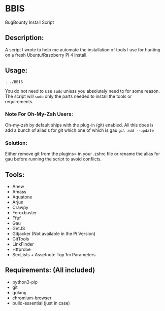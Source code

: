 # BBIS
BugBounty Install Script

## Description:

A script I wrote to help me automate the installation of tools I use for hunting on a fresh Ubuntu/Raspberry Pi 4 install.


## Usage:

```
. ./BBIS
```

You do not need to use `sudo` unless you absolutely need to for some reason. The script will `sudo` only the parts needed to install the tools or requirements.

### Note For Oh-My-Zsh Users:

Oh-my-zsh by default ships with the plug-in (git) enabled. All this does is add a bunch of alias's for git which one of which is gau `git add --update` 

### Solution:

Either remove git from the plugins= in your .zshrc file or rename the alias for gau before running the script to avoid conflicts. 

## Tools:

 - Anew
 - Amass
 - Aquatone
 - Arjun
 - Crawpy
 - Feroxbuster
 - Ffuf
 - Gau
 - GetJS
 - Gitjacker (Not available in the Pi Version)
 - GitTools
 - LinkFinder
 - Httprobe
 - SecLists + Assetnote Top 1m Parameters

## Requirements: (All included)

 - python3-pip
 - git
 - golang
 - chromium-browser
 - build-essential (just in case)
